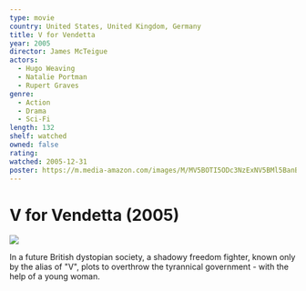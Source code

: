 ```yaml
---
type: movie
country: United States, United Kingdom, Germany
title: V for Vendetta
year: 2005
director: James McTeigue
actors:
  - Hugo Weaving
  - Natalie Portman
  - Rupert Graves
genre:
  - Action
  - Drama
  - Sci-Fi
length: 132
shelf: watched
owned: false
rating:
watched: 2005-12-31
poster: https://m.media-amazon.com/images/M/MV5BOTI5ODc3NzExNV5BMl5BanBnXkFtZTcwNzYxNzQzMw@@._V1_SX300.jpg
---
```


# V for Vendetta (2005)

![](https://m.media-amazon.com/images/M/MV5BOTI5ODc3NzExNV5BMl5BanBnXkFtZTcwNzYxNzQzMw@@._V1_SX300.jpg)

In a future British dystopian society, a shadowy freedom fighter, known only by the alias of "V", plots to overthrow the tyrannical government - with the help of a young woman.